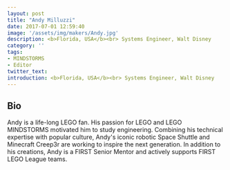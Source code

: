 ```yaml
---
layout: post
title: "Andy Milluzzi"
date: 2017-07-01 12:59:40
image: '/assets/img/makers/Andy.jpg'
description: <b>Florida, USA</b><br> Systems Engineer, Walt Disney
category: ''
tags:
- MINDSTORMS
- Editor
twitter_text:
introduction: <b>Florida, USA</b><br> Systems Engineer, Walt Disney
---
```




## Bio

Andy is a life-long LEGO fan. His passion for LEGO and LEGO MINDSTORMS motivated him to study engineering. Combining his technical expertise with popular culture, Andy's iconic robotic Space Shuttle and Minecraft Creep3r are working to inspire the next generation. In addition to his creations, Andy is a FIRST Senior Mentor and actively supports FIRST LEGO League teams.
